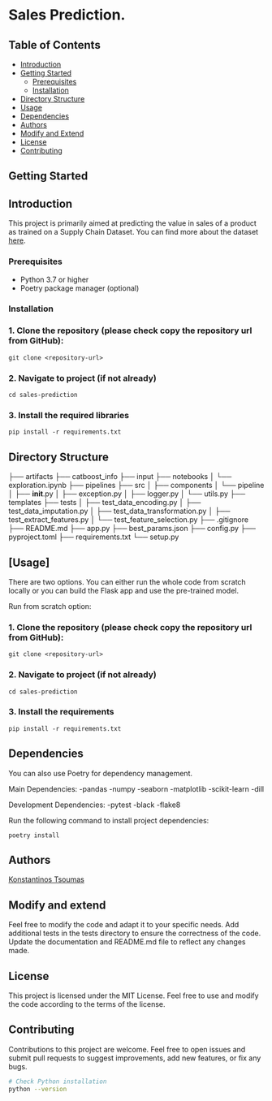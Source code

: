 # Sales Prediction.

## Table of Contents

- [Introduction](#introduction)
- [Getting Started](#getting-started)
  - [Prerequisites](#prerequisites)
  - [Installation](#installation)
- [Directory Structure](#directory-structure)
- [Usage](#usage)
- [Dependencies](#dependencies)
- [Authors](#authors)
- [Modify and Extend](#modify-and-extend)
- [License](#license)
- [Contributing](#contributing)

## Getting Started

## Introduction

This project is primarily aimed at predicting the value in sales of a product as trained on a Supply Chain Dataset.
You can find more about the dataset <a href="https://data.mendeley.com/datasets/8gx2fvg2k6/5">here</a>.


### Prerequisites

- Python 3.7 or higher
- Poetry package manager (optional)

### Installation
### 1. Clone the repository (please check copy the repository url from GitHub):
```
git clone <repository-url>
```

### 2. Navigate to project (if not already)
```
cd sales-prediction
```

### 3. Install the required libraries 
```
pip install -r requirements.txt
```

## Directory Structure

├── artifacts
├── catboost_info
├── input
├── notebooks
│   └── exploration.ipynb
├── pipelines
├── src
│   ├── components
│   └── pipeline
│       ├── __init__.py
│       ├── exception.py
│       ├── logger.py
│       └── utils.py
├── templates
├── tests
│   ├── test_data_encoding.py
│   ├── test_data_imputation.py
│   ├── test_data_transformation.py
│   ├── test_extract_features.py
│   └── test_feature_selection.py
├── .gitignore
├── README.md
├── app.py
├── best_params.json
├── config.py
├── pyproject.toml
├── requirements.txt
└── setup.py

## [Usage]
There are two options. 
You can either run the whole code from scratch locally or you can build the Flask app and use the pre-trained model.

Run from scratch option:
### 1. Clone the repository (please check copy the repository url from GitHub):
```
git clone <repository-url>
```

### 2. Navigate to project (if not already)
```
cd sales-prediction
```

### 3. Install the requirements
```
pip install -r requirements.txt
```

## Dependencies
You can also use Poetry for dependency management.

Main Dependencies:
-pandas
-numpy
-seaborn
-matplotlib
-scikit-learn
-dill

Development Dependencies:
-pytest
-black
-flake8

Run the following command to install project dependencies:
```
poetry install
```

## Authors

[Konstantinos Tsoumas](https://github.com/KonstantinosTsoumas)

## Modify and extend

Feel free to modify the code and adapt it to your specific needs.
Add additional tests in the tests directory to ensure the correctness of the code.
Update the documentation and README.md file to reflect any changes made.

## License

This project is licensed under the MIT License. Feel free to use and modify the code according to the terms of the license.

## Contributing

Contributions to this project are welcome. Feel free to open issues and submit pull requests to suggest improvements, add new features, or fix any bugs.


```bash
# Check Python installation
python --version


